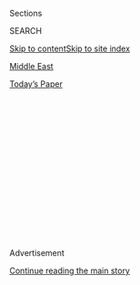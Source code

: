 <div id="app">

<div>

<div>

<div>

<div class="NYTAppHideMasthead css-1q2w90k e1suatyy0">

<div class="section css-ui9rw0 e1suatyy2">

<div class="css-eph4ug er09x8g0">

<div class="css-6n7j50">

</div>

<span class="css-1dv1kvn">Sections</span>

<div class="css-10488qs">

<span class="css-1dv1kvn">SEARCH</span>

</div>

[Skip to content](#site-content)[Skip to site index](#site-index)

</div>

<div id="masthead-section-label" class="css-1wr3we4 eaxe0e00">

[Middle
East](https://www.nytimes.com/section/world/middleeast)

</div>

<div class="css-10698na e1huz5gh0">

</div>

</div>

<div id="masthead-bar-one" class="section hasLinks css-15hmgas e1csuq9d3">

<div class="css-uqyvli e1csuq9d0">

</div>

<div class="css-1uqjmks e1csuq9d1">

</div>

<div class="css-9e9ivx">

[](https://myaccount.nytimes.com/auth/login?response_type=cookie&client_id=vi)

</div>

<div class="css-1bvtpon e1csuq9d2">

[Today’s
Paper](https://www.nytimes.com/section/todayspaper)

</div>

</div>

</div>

</div>

<div data-aria-hidden="false">

<div id="site-content" data-role="main">

<div>

<div class="css-1aor85t" style="opacity:0.000000001;z-index:-1;visibility:hidden">

<div class="css-1hqnpie">

<div class="css-epjblv">

<span class="css-17xtcya">[Middle
East](/section/world/middleeast)</span><span class="css-x15j1o">|</span><span class="css-fwqvlz">Trump
Takes Credit for Saudi Move Against Qatar, a U.S. Military
Partner</span>

</div>

<div class="css-k008qs">

<div class="css-1iwv8en">

<span class="css-18z7m18"></span>

<div>

</div>

</div>

<span class="css-1n6z4y">https://nyti.ms/2rQtuWJ</span>

<div class="css-1705lsu">

<div class="css-4xjgmj">

<div class="css-4skfbu" data-role="toolbar" data-aria-label="Social Media Share buttons, Save button, and Comments Panel with current comment count" data-testid="share-tools">

  - 
  - 
  - 
  - 
    
    <div class="css-6n7j50">
    
    </div>

  - 
  - 

</div>

</div>

</div>

</div>

</div>

</div>

<div id="NYT_TOP_BANNER_REGION" class="css-13pd83m">

</div>

<div id="top-wrapper" class="css-1sy8kpn">

<div id="top-slug" class="css-l9onyx">

Advertisement

</div>

[Continue reading the main
story](#after-top)

<div class="ad top-wrapper" style="text-align:center;height:100%;display:block;min-height:250px">

<div id="top" class="place-ad" data-position="top" data-size-key="top">

</div>

</div>

<div id="after-top">

</div>

</div>

<div id="sponsor-wrapper" class="css-1hyfx7x">

<div id="sponsor-slug" class="css-19vbshk">

Supported by

</div>

[Continue reading the main
story](#after-sponsor)

<div id="sponsor" class="ad sponsor-wrapper" style="text-align:center;height:100%;display:block">

</div>

<div id="after-sponsor">

</div>

</div>

<div class="css-1vkm6nb ehdk2mb0">

# Trump Takes Credit for Saudi Move Against Qatar, a U.S. Military Partner

</div>

<div class="css-79elbk" data-testid="photoviewer-wrapper">

<div class="css-z3e15g" data-testid="photoviewer-wrapper-hidden">

</div>

<div class="css-1a48zt4 ehw59r15" data-testid="photoviewer-children">

![<span class="css-16f3y1r e13ogyst0" data-aria-hidden="true">President
Trump met with Sheikh Tamim bin Hamad al-Thani, the emir of Qatar, in
Saudi Arabia last
month.</span><span class="css-cnj6d5 e1z0qqy90" itemprop="copyrightHolder"><span class="css-1ly73wi e1tej78p0">Credit...</span><span><span>Stephen
Crowley/The New York
Times</span></span></span>](https://static01.nyt.com/images/2017/06/07/world/07dc-prexy/merlin-to-scoop-122378063-99718-articleLarge.jpg?quality=75&auto=webp&disable=upscale)

</div>

</div>

<div class="css-xt80pu e12qa4dv0">

<div class="css-18e8msd">

<div class="css-vp77d3 epjyd6m0">

<div class="css-1baulvz">

By [<span class="css-1baulvz last-byline" itemprop="name">Mark
Landler</span>](http://www.nytimes.com/by/mark-landler)

</div>

</div>

  - June 6,
    2017

  - 
    
    <div class="css-4xjgmj">
    
    <div class="css-d8bdto" data-role="toolbar" data-aria-label="Social Media Share buttons, Save button, and Comments Panel with current comment count" data-testid="share-tools">
    
      - 
      - 
      - 
      - 
        
        <div class="css-6n7j50">
        
        </div>
    
      - 
      - 
    
    </div>
    
    </div>

</div>

</div>

<div class="section meteredContent css-1r7ky0e" name="articleBody" itemprop="articleBody">

<div class="css-1fanzo5 StoryBodyCompanionColumn">

<div class="css-53u6y8">

WASHINGTON — President Trump thrust himself into a bitter Persian Gulf
dispute on Tuesday, taking credit for Saudi Arabia’s move to isolate its
smaller neighbor, Qatar, and rattling his national security staff by
upending a critical American strategic relationship.

In a series of tweets, Mr. Trump said his call for an end to the
financing of radical groups had prompted Saudi Arabia and four other
countries [to act this
week](https://www.nytimes.com/2017/06/05/world/middleeast/qatar-saudi-arabia-egypt-bahrain-united-arab-emirates.html "Times article.")
against Qatar, a tiny, energy-rich emirate that is arguably America’s
most important military outpost in the Middle East.

“During my recent trip to the Middle East I stated that there can no
longer be funding of Radical Ideology,” he wrote in [a midmorning
post](https://twitter.com/realDonaldTrump/status/872062159789985792 "Mr. Trump's tweet.").
“Leaders pointed to Qatar — look\!”

Qatar has long been accused of funneling money to the [Muslim
Brotherhood](https://www.nytimes.com/2017/02/07/world/middleeast/muslim-brotherhood-terrorism-trump.html "Times article.")
— which has officially forsworn violence but is still accused of
terrorism by some countries — as well as to radical groups in Syria,
Libya and other Arab nations. But it is also home to two major American
command posts, including a $60 million center from which the United
States and its allies conduct their air war on Islamic State militants
in Iraq and Syria.

</div>

</div>

<div class="css-1fanzo5 StoryBodyCompanionColumn">

<div class="css-53u6y8">

Those contradictory roles may explain the mixed signals the
administration sent after Saudi Arabia’s unexpected move. Secretary of
State Rex W. Tillerson and Defense Secretary Jim Mattis initially tried
on Monday to smooth over the rift, with Mr. Tillerson offering to play
peacemaker and Mr. Mattis insisting it would have no effect on the
campaign against the Islamic State.

Less than 12 hours later, however, Mr. Trump discarded that approach by
putting his thumb on the scale firmly in Saudi Arabia’s favor. His
tweets, which a senior White House official said were not a result of
any policy deliberation, sowed confusion about America’s strategy and
its intentions toward a key military partner.

“So good to see the Saudi Arabia visit with the King and 50 countries
already paying off,” [Mr. Trump
wrote](https://twitter.com/realDonaldTrump/status/872084870620520448 "Mr. Trump's tweet.").
“They said they would take a hard line on funding.” [He
added](https://twitter.com/realDonaldTrump/status/872086906804240384 "Mr. Trump's tweet."),
“Perhaps this will be the beginning of the end to the horror of
terrorism\!”

Additionally, officials in Jordan said on Tuesday that the country would
downgrade its diplomatic relations with Qatar and revoke the license of
the Doha-based television channel Al Jazeera, Reuters reported.

On Tuesday evening, the president appeared to be trying to ease
tensions. In a call with King Salman of Saudi Arabia, Mr. Trump said
that unity among gulf nations was “critical to defeating terrorism and
promoting regional stability,” according to a White House statement.

</div>

</div>

<div class="css-1fanzo5 StoryBodyCompanionColumn">

<div class="css-53u6y8">

Administration officials said Mr. Trump was not trying to cause a
rupture among Sunni Muslim nations in the Middle East. Rather, they
said, he was expressing genuine frustration with Qatar’s record and
making sure it followed through on the commitments it made in backing a
new joint Terrorist Financing Targeting Center, which the president
[announced last
month](https://www.nytimes.com/2017/05/21/world/middleeast/trump-saudi-arabia-islam-speech.html "Times article.")
in Riyadh.

“The U.S. still wants to see this issue de-escalated and resolved
immediately, keeping with the principles that the president laid out in
terms of defeating terror financing,” said Sean Spicer, the White House
press secretary.

Mr. Spicer denied that the president was taking sides. He said Mr. Trump
had had a “very productive” discussion with Sheikh Tamim bin Hamad
al-Thani, the 37-year-old emir of Qatar, during his visit to Riyadh. But
another person briefed on the conversation said it had been noticeably
colder than the president’s meetings with other gulf leaders.

In Washington, Qatar’s ambassador, Meshal bin Hamad al-Thani, expressed
surprise at Mr. Trump’s tweets. “No one approached us directly and said,
‘Look, we have problems with this and this and this,’” he said in an
[interview](http://www.thedailybeast.com/qatar-ambassador-to-trump-whats-with-the-hate-tweets "The interview.")
with The Daily Beast.

There was little immediate threat to American military facilities in
Qatar, administration officials and outside analysts said, not least
because Qatar views America’s military presence as an insurance policy
against the aggressive moves of its neighbors.

But the mood there was jittery. Government officials and news outlets
described the cutoff of diplomatic relations, travel and trade as a
“siege” and even as an attempt at a coup.

Those jitters have been intensified by suspicions that Russia was behind
a cyberattack that published fake information on Qatar’s state news
agency — a claim the United States is investigating, according to an
official briefed on the inquiry, who spoke on the condition of
anonymity. The official said it was unclear whether the hackers were
state-sponsored.

</div>

</div>

<div class="css-1fanzo5 StoryBodyCompanionColumn">

<div class="css-53u6y8">

An American diplomat warned that there was a temptation to blame
malicious acts on the Russian government before the evidence had been
weighed. But the same diplomat noted that Russia had much to gain from
divisions among Iran’s rivals in the region, particularly if they made
it more difficult for the United States to use Qatar as a major base.

“For sure, this is an attempt at regime change,” said Jamal Elshayyal, a
senior producer for Al Jazeera, the Qatari-owned news channel that many
in the region accuse of spreading extremist ideas.

Pentagon officials said they, too, were taken aback by Mr. Trump’s
tweets, particularly given the American military’s deep ties to Qatar.
The military has been eager to avoid political quarrels with the
Qataris, a goal reflected in statements by its spokesmen.

“The United States and the coalition are grateful to the Qataris for
their longstanding support of our presence and their enduring commitment
to regional security,” Lt. Col. Damien Pickart, spokesman for the Air
Force component of the Central Command, said on Monday.

Al Udeid Air Base, outside the Qatari capital, Doha, is home to more
than 11,000 American and coalition service members. Mr. Mattis made a
point of visiting in April, spending three nights in Doha, where he met
with the emir.

Mr. Trump’s tweets also appeared to contradict the American ambassador
to Qatar, Dana Shell Smith, who this week [retweeted a post of
hers](https://twitter.com/AmbDana/status/871593197708787712 "Ms. Shell Smith's tweet.")
saying Qatar had made “real progress” in curbing financial support for
terrorists.

</div>

</div>

<div class="css-1fanzo5 StoryBodyCompanionColumn">

<div class="css-53u6y8">

On Tuesday, an American diplomat in Doha said that Qatar’s relationship
with the United States was “strong” and that it had made strides:
prosecuting people suspected of funding terrorist groups, freezing
assets and putting stringent controls on its banks.

Not for the first time, Mr. Trump’s comments differed sharply from those
of his top national security aides.

“We certainly would encourage the parties to sit down together and
address these differences,” Mr. Tillerson told reporters in Sydney,
Australia, where he and Mr. Mattis were meeting with officials on
Monday.

Mr. Mattis added, “I am positive there will be no implications coming
out of this dramatic situation at all.”

In addition to hosting the air command center, Qatar is the home of the
forward headquarters of the United States Central Command and an
American intelligence hub in the Middle East.

It also has deep ties to American academia, providing funding and
property to build Middle Eastern campuses for six major universities,
including Cornell, Georgetown and Northwestern.

Qatar’s financing of radical groups has long been a source of tension
with Washington. But the United States has generally avoided taking
sides in the regional feuds in the Persian Gulf, because it has
strategic partnerships with several countries and most of them,
including Saudi Arabia, have a record of financing extremist groups.

</div>

</div>

<div class="css-1fanzo5 StoryBodyCompanionColumn">

<div class="css-53u6y8">

“Clearly, the Saudis and the Emiratis felt they had someone in the White
House who would take their side,” said Robert Malley, who coordinated
Middle East policy in the Obama administration. “This puts Qatar in a
tough position: Either make a dramatic policy shift or face deeper
isolation.”

Others analysts were more critical, saying the Saudis had exploited Mr.
Trump by seizing on the good will generated during his visit to carry
out a long-planned move against a smaller neighbor.

“The Saudis played Donald Trump like a fiddle,” said Bruce O. Riedel, a
former intelligence analyst who advised Mr. Obama and now works at the
Brookings Institution. “He unwittingly encouraged their worst instincts
toward their neighbors.”

It is not the first time the White House has struggled to explain Mr.
Trump’s statements about a security partnership. Just last month, during
a visit to NATO headquarters in Belgium, he [declined to reaffirm
America’s
commitment](https://www.nytimes.com/2017/05/25/world/europe/donald-trump-eu-nato.html "Times article.")
to the alliance’s principle of mutual defense, after a senior
administration official had told The New York Times he would.

That line was deleted from Mr. Trump’s speech shortly before he
delivered it, [according to
Politico](http://www.politico.com/magazine/story/2017/06/05/trump-nato-speech-national-security-team-215227 "Politico article."),
to the surprise of officials including Mr. Tillerson and Mr. Mattis.

On Tuesday, Mr. Spicer described persistent questions about the episode
as “a bit silly,” saying Mr. Trump’s mere presence at the NATO ceremony
was evidence of the American commitment to mutual defense.

</div>

</div>

</div>

<div>

</div>

<div>

</div>

<div>

</div>

<div>

<div id="bottom-wrapper" class="css-1ede5it">

<div id="bottom-slug" class="css-l9onyx">

Advertisement

</div>

[Continue reading the main
story](#after-bottom)

<div id="bottom" class="ad bottom-wrapper" style="text-align:center;height:100%;display:block;min-height:90px">

</div>

<div id="after-bottom">

</div>

</div>

</div>

</div>

</div>

## Site Index

<div>

</div>

## Site Information Navigation

  - [© <span>2020</span> <span>The New York Times
    Company</span>](https://help.nytimes.com/hc/en-us/articles/115014792127-Copyright-notice)

<!-- end list -->

  - [NYTCo](https://www.nytco.com/)
  - [Contact
    Us](https://help.nytimes.com/hc/en-us/articles/115015385887-Contact-Us)
  - [Work with us](https://www.nytco.com/careers/)
  - [Advertise](https://nytmediakit.com/)
  - [T Brand Studio](http://www.tbrandstudio.com/)
  - [Your Ad
    Choices](https://www.nytimes.com/privacy/cookie-policy#how-do-i-manage-trackers)
  - [Privacy](https://www.nytimes.com/privacy)
  - [Terms of
    Service](https://help.nytimes.com/hc/en-us/articles/115014893428-Terms-of-service)
  - [Terms of
    Sale](https://help.nytimes.com/hc/en-us/articles/115014893968-Terms-of-sale)
  - [Site
    Map](https://spiderbites.nytimes.com)
  - [Help](https://help.nytimes.com/hc/en-us)
  - [Subscriptions](https://www.nytimes.com/subscription?campaignId=37WXW)

</div>

</div>

</div>

</div>
